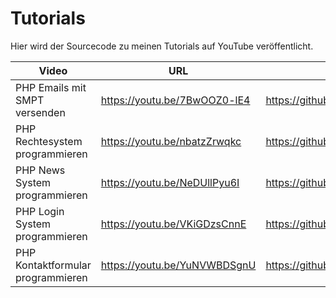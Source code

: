 # Tutorials
Hier wird der Sourcecode zu meinen Tutorials auf YouTube veröffentlicht.

| Video  | URL | Sourcecode |
| ------------- | ------------- | ------------- |
| PHP Emails mit SMPT versenden | https://youtu.be/7BwOOZ0-lE4 | https://github.com/Tutorialwork/Tutorials/tree/master/PHP%20SMPT%20Mailer
| PHP Rechtesystem programmieren | https://youtu.be/nbatzZrwqkc | https://github.com/Tutorialwork/Tutorials/tree/master/PHP%20Rechtesystem
| PHP News System programmieren  | https://youtu.be/NeDUllPyu6I  | https://github.com/Tutorialwork/Tutorials/tree/master/PHP%20News%20System
| PHP Login System programmieren  | https://youtu.be/VKiGDzsCnnE  | https://github.com/Tutorialwork/Tutorials/tree/master/PHP%20Login%20System
| PHP Kontaktformular programmieren  | https://youtu.be/YuNVWBDSgnU  | https://github.com/Tutorialwork/Tutorials/tree/master/PHP%20Kontakformular%20Tutorial
